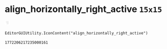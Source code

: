 # align_horizontally_right_active `15x15`
<img src="/img/align_horizontally_right_active.png" width=15 height=15>

``` CSharp
EditorGUIUtility.IconContent("align_horizontally_right_active")
```
```
1772206217235000161
```
